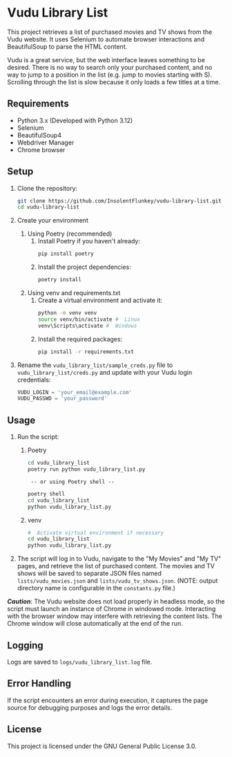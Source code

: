 
# Vudu Library List

This project retrieves a list of purchased movies and TV shows from the Vudu website. It uses Selenium to automate browser interactions and BeautifulSoup to parse the HTML content.

Vudu is a great service, but the web interface leaves something to be desired.  There is no way to search only your purchased content, and no way to jump to a position in the list (e.g. jump to movies starting with S).  Scrolling through the list is slow because it only loads a few titles at a time.

## Requirements

- Python 3.x (Developed with Python 3.12)
- Selenium
- BeautifulSoup4
- Webdriver Manager
- Chrome browser

## Setup

1. Clone the repository:

    ```bash
    git clone https://github.com/InsolentFlunkey/vudu-library-list.git
    cd vudu-library-list
    ```

2. Create your environment
   1. Using Poetry (recommended)
      1. Install Poetry if you haven't already:
          ```bash
          pip install poetry
          ```
      2. Install the project dependencies:
          ```bash
          poetry install
          ```
    2. Using venv and requirements.txt
       1. Create a virtual environment and activate it:
            ```bash
            python -m venv venv
            source venv/bin/activate #  Linux
            venv\Scripts\activate #  Windows
            ```
        2. Install the required packages:
            ```bash
            pip install -r requirements.txt
            ```

3. Rename the `vudu_library_list/sample_creds.py` file to `vudu_library_list/creds.py` and update with your Vudu login credentials:

    ```python
    VUDU_LOGIN = 'your_email@example.com'
    VUDU_PASSWD = 'your_password'
    ```

## Usage

1. Run the script:
   1. Poetry

        ```bash
        cd vudu_library_list
        poetry run python vudu_library_list.py
        ```
           -- or using Poetry shell --
        ```bash
        poetry shell 
        cd vudu_library_list
        python vudu_library_list.py
        ```
    2. venv
        ```bash
        #  Activate virtual environment if necessary
        cd vudu_library_list
        python vudu_library_list.py
        ```


2. The script will log in to Vudu, navigate to the "My Movies" and "My TV" pages, and retrieve the list of purchased content. The movies and TV shows will be saved to separate JSON files named `lists/vudu_movies.json` and `lists/vudu_tv_shows.json`.  (NOTE: output directory name is configurable in the `constants.py` file.)

_**Caution**_: The Vudu website does not load properly in headless mode, so the script must launch an instance of Chrome in windowed mode.  Interacting with the browser window may interfere with retrieving the content lists.  The Chrome window will close automatically at the end of the run.

## Logging

Logs are saved to `logs/vudu_library_list.log` file.

## Error Handling

If the script encounters an error during execution, it captures the page source for debugging purposes and logs the error details.

## License

This project is licensed under the GNU General Public License 3.0.
